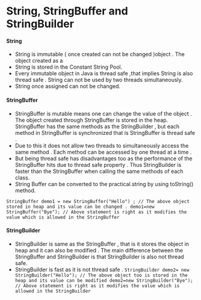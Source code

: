 # String, StringBuffer and StringBuilder

#### String
* String is immutable ( once created can not be changed )object . The object created as a
* String is stored in the Constant String Pool.
* Every immutable object in Java is thread safe ,that implies String is also thread safe . String can not be used by two threads simultaneously.
* String once assigned can not be changed.

#### StringBuffer
* StringBuffer is mutable means one can change the value of the object . The object created through StringBuffer is stored in the heap. StringBuffer has the same methods as the StringBuilder , but each method in StringBuffer is synchronized that is StringBuffer is thread safe .
* Due to this it does not allow two threads to simultaneously access the same method . Each method can be accessed by one thread at a time .
* But being thread safe has disadvantages too as the performance of the StringBuffer hits due to thread safe property . Thus StringBuilder is faster than the StringBuffer when calling the same methods of each class.
* String Buffer can be converted to the practical.string by using toString() method.

`StringBuffer demo1 = new StringBuffer("Hello") ;
// The above object stored in heap and its value can be changed .
demo1=new StringBuffer("Bye");
// Above statement is right as it modifies the value which is allowed in the StringBuffer`

#### StringBuilder
* StringBuilder is same as the StringBuffer , that is it stores the object in heap and it can also be modified . The main difference between the StringBuffer and StringBuilder is that StringBuilder is also not thread safe.
* StringBuilder is fast as it is not thread safe .
`StringBuilder demo2= new StringBuilder("Hello");
// The above object too is stored in the heap and its value can be modified
demo2=new StringBuilder("Bye");
// Above statement is right as it modifies the value which is allowed in the StringBuilder`